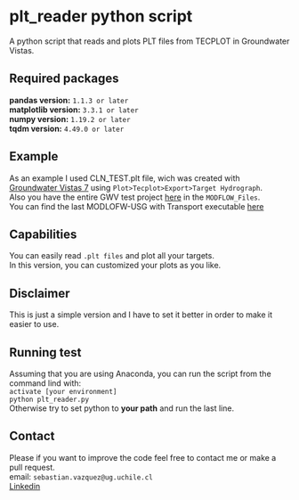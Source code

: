 # plt_reader python script
A python script that reads and plots PLT files from TECPLOT in Groundwater Vistas.
## Required packages
**pandas version:** `1.1.3 or later`\
**matplotlib version:** `3.3.1 or later`\
**numpy version:** `1.19.2 or later`\
**tqdm version:** `4.49.0 or later`
## Example
As an example I used CLN_TEST.plt file, wich was created with [Groundwater Vistas 7](http://www.groundwatermodels.com/) using `Plot>Tecplot>Export>Target Hydrograph`.\
Also you have the entire GWV test project [here](https://github.com/SebaVGit/mfusg_cln_bin_reader) in the `MODFLOW_Files`.\
You can find the last MODLOFW-USG with Transport executable [here](https://www.gsi-net.com/en/software/free-software/modflow-usg.html)
## Capabilities
You can easily read `.plt files` and plot all your targets.\
In this version, you can customized your plots as you like.
## Disclaimer
This is just a simple version and I have to set it better in order to make it easier to use.
## Running test
Assuming that you are using Anaconda, you can run the script from the command lind with:\
`activate [your environment]`\
`python plt_reader.py`\
Otherwise try to set python to **your path** and run the last line.
## Contact
Please if you want to improve the code feel free to contact me or make a pull request.\
email: `sebastian.vazquez@ug.uchile.cl`\
[Linkedin](https://www.linkedin.com/in/sebasti%C3%A1n-v%C3%A1zquez-gasty-952121181/)
